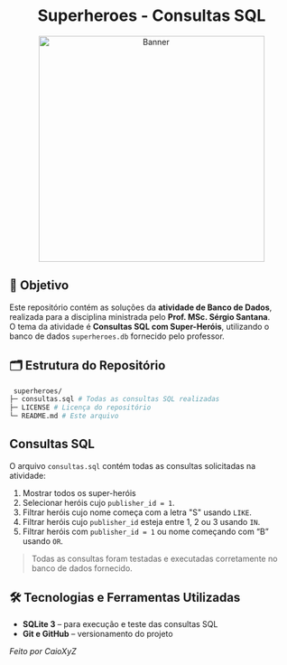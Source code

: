 <h1 align="center">Superheroes - Consultas SQL</h1>

<p align="center">
  <img src="https://files.passeidireto.com/84605e93-923b-45ec-82b1-81a58c8e8d55/84605e93-923b-45ec-82b1-81a58c8e8d55.png" alt="Banner" width="400">
</p>

## 🎯 Objetivo
Este repositório contém as soluções da **atividade de Banco de Dados**, realizada para a disciplina ministrada pelo **Prof. MSc. Sérgio Santana**.  
O tema da atividade é **Consultas SQL com Super-Heróis**, utilizando o banco de dados `superheroes.db` fornecido pelo professor.

## 🗂 Estrutura do Repositório
``` bash
 superheroes/
├─ consultas.sql # Todas as consultas SQL realizadas
├─ LICENSE # Licença do repositório
└─ README.md # Este arquivo
```

## Consultas SQL
O arquivo `consultas.sql` contém todas as consultas solicitadas na atividade:

1. Mostrar todos os super-heróis
2. Selecionar heróis cujo `publisher_id = 1`.  
3. Filtrar heróis cujo nome começa com a letra "S" usando `LIKE`.  
4. Filtrar heróis cujo `publisher_id` esteja entre 1, 2 ou 3 usando `IN`.  
5. Filtrar heróis com `publisher_id = 1` ou nome começando com “B” usando `OR`.

> Todas as consultas foram testadas e executadas corretamente no banco de dados fornecido.

## 🛠 Tecnologias e Ferramentas Utilizadas
- **SQLite 3** – para execução e teste das consultas SQL
- **Git e GitHub** – versionamento do projeto

_Feito por CaioXyZ_

